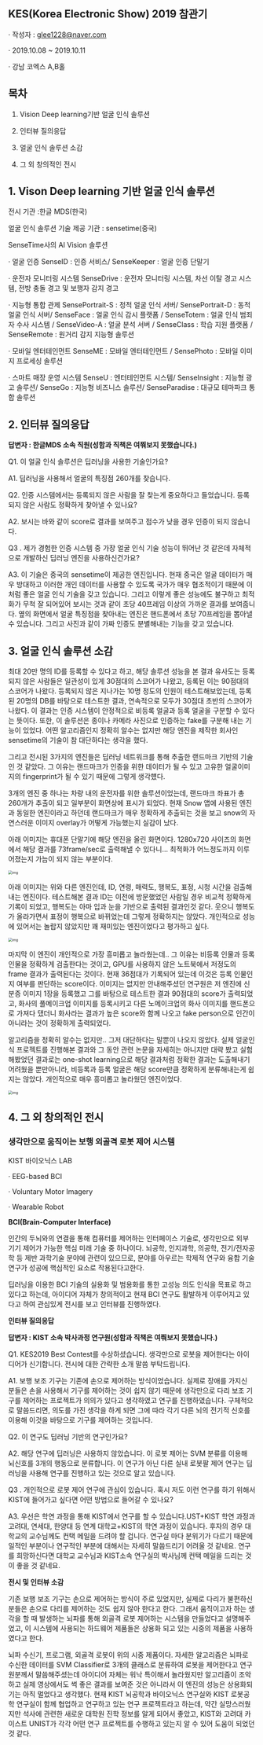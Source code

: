 ## KES(Korea Electronic Show) 2019 참관기

·       작성자 : glee1228@naver.com

·       2019.10.08 ~ 2019.10.11

·       강남 코엑스 A,B홀

 

## 목차

1. Vision Deep learning기반 얼굴 인식 솔루션

2. 인터뷰 질의응답

3. 얼굴 인식 솔루션 소감

4. 그 외 창의적인 전시

 

 

## 1. Vison Deep learning 기반 얼굴 인식 솔루션

전시 기관 :한글 MDS(한국)

얼굴 인식 솔루션 기술 제공 기관 : sensetime(중국)

SenseTime사의 AI Vision 솔루션

·       얼굴 인증 SenseID : 인증 서비스/ SenseKeeper : 얼굴 인증 단말기

·       운전자 모니터링 시스템 SenseDrive : 운전자 모니터링 시스템, 차선 이탈 경고 시스템, 전방 충돌 경고 및 보행자 감지 경고

·       지능형 통합 관제 SensePortrait-S : 정적 얼굴 인식 서버/ SensePortrait-D : 동적 얼굴 인식 서버/ SenseFace : 얼굴 인식 감시 플랫폼 / SenseTotem : 얼굴 인식 범죄자 수사 시스템 / SenseVideo-A : 얼굴 분석 서버 / SenseClass : 학습 지원 플랫폼 / SenseRemote : 원거리 감지 지능형 솔루션

·       모바일 엔터테인먼트 SenseME : 모바일 엔터테인먼트 / SensePhoto : 모바일 이미지 프로세싱 솔루션

·       스마트 매장 운영 시스템 SenseU : 엔터테인먼트 시스템/ SenseInsight : 지능형 광고 솔루션/ SenseGo : 지능형 비즈니스 솔루션/ SenseParadise : 대규모 테마파크 통합 솔루션

 

 

 

 

 

 

 

 

## 2. 인터뷰 질의응답

**답변자 : 한글MDS 소속 직원(성함과 직책은 여쭤보지 못했습니다.)**

Q1. 이 얼굴 인식 솔루션은 딥러닝을 사용한 기술인가요?  

A1. 딥러닝을 사용해서 얼굴의 특징점 260개를 찾습니다.

Q2. 인증 시스템에서는 등록되지 않은 사람을 잘 찾는게 중요하다고 들었습니다. 등록되지 않은 사람도 정확하게 찾아낼 수 있나요?

A2. 보시는 바와 같이 score로 결과를 보여주고 점수가 낮을 경우 인증이 되지 않습니다. 

Q3 . 제가 경험한 인증 시스템 중 가장 얼굴 인식 기술 성능이 뛰어난 것 같은데 자체적으로 개발하신 딥러닝 엔진을 사용하신건가요? 

A3. 이 기술은 중국의 sensetime이 제공한 엔진입니다. 현재 중국은 얼굴 데이터가 매우 방대하고 이러한 개인 데이터를 사용할 수 있도록 국가가 매우 협조적이기 때문에 이처럼 좋은 얼굴 인식 기술을 갖고 있습니다. 그리고 이렇게 좋은 성능에도 불구하고 최적화가 무척 잘 되어있어 보시는 것과 같이 초당 40프레임 이상의 가까운 결과를 보여줍니다. 옆의 화면에서 얼굴 특징점을 찾아내는 엔진은 핸드폰에서 초당 70프레임을 뽑아낼 수 있습니다. 그리고 사진과 같이 가짜 인증도 분별해내는 기능을 갖고 있습니다.

 

 

 

 

 

## 3. **얼굴 인식 솔루션 소감**

최대 20만 명의 ID를 등록할 수 있다고 하고, 해당 솔루션 성능을 본 결과 유사도는 등록되지 않은 사람들은 일관성이 있게 30점대의 스코어가 나왔고, 등록된 이는 90점대의 스코어가 나왔다. 등록되지 않은 지나가는 10명 정도의 인원이 테스트해보았는데, 등록된 20명의 DB를 바탕으로 테스트한 결과, 연속적으로 모두가 30점대 초반의 스코어가 나왔다. 이 결과는 인증 시스템이 안정적으로 비등록 얼굴과 등록 얼굴을 구분할 수 있다는 뜻이다. 또한, 이 솔루션은 종이나 카메라 사진으로 인증하는 fake를 구분해 내는 기능이 있었다. 어떤 알고리즘인지 정확히 알수는 없지만 해당 엔진을 제작한 회사인 sensetime의 기술이 참 대단하다는 생각을 했다. 

그리고 전시된 3가지의 엔진들은 딥러닝 네트워크를 통해 추출한 랜드마크 기반의 기술인 것 같았다. 그 이유는 랜드마크가 인증을 위한 데이터가 될 수 있고 고유한 얼굴이미지의 fingerprint가 될 수 있기 때문에 그렇게 생각헀다.

3개의 엔진 중 하나는 차량 내의 운전자를 위한 솔루션이었는데, 랜드마크 좌표가 총 260개가 추출이 되고 일부분이 화면상에 표시가 되었다. 현재 Snow 앱에 사용된 엔진과 동일한 엔진이라고 하던데 랜드마크가 매우 정확하게 추출되는 것을 보고 snow의 자연스러운 이미지 overlay가 어떻게 가능했는지 실감이 났다. 

아래 이미지는 휴대폰 단말기에 해당 엔진을 올린 화면이다. 1280x720 사이즈의 화면에서 해당 결과를 73frame/sec로 출력해낼 수 있다니... 최적화가 어느정도까지 이루어졌는지 가늠이 되지 않는 부분이다.

<img src="FaceID_1.png" alt="img" style="zoom:50%;" />

아래 이미지는 위와 다른 엔진인데, ID, 연령, 매력도, 행복도, 표정, 시청 시간을 검출해내는 엔진이다. 테스트해본 결과 ID는 이전에 방문했었던 사람일 경우 비교적 정확하게 기록이 되었고, 행복도는 아마 입과 눈을 기반으로 출력된 결과인것 같다. 웃으니 행복도가 올라가면서 표정이 행복으로 바뀌었는데 그렇게 정확하지는 않았다. 개인적으로 성능에 있어서는 놀랍지 않았지만 꽤 재미있는 엔진이었다고 평가하고 싶다.

<img src="faceID_2.png" alt="img" style="zoom:50%;" />

마지막 이 엔진이 개인적으로 가장 흥미롭고 놀라웠는데.. 그 이유는 비등록 인물과 등록 인물을 정확하게 검출한다는 것이고, GPU를 사용하지 않은 노트북에서 저정도의 frame 결과가 출력된다는 것이다. 현재 36점대가 기록되어 있는데 이것은 등록 인물인지 여부를 판단하는 score이다. 이미지는 없지만 안내해주셨던 연구원은 저 엔진에 신분증 이미지 1장을 등록했고 그를 바탕으로 테스트한 결과 90점대의 score가 출력되었고, 화사의 풀메이크업 이미지를 등록시키고 다른 노메이크업의 화사 이미지를 핸드폰으로 가져다 댔더니 화사라는 결과가 높은 score와 함께 나오고 fake person으로 인간이 아니라는 것이 정확하게 출력되었다. 

알고리즘을 정확히 알수는 없지만.. 그저 대단하다는 말뿐이 나오지 않았다. 실제 얼굴인식 프로젝트를 진행해본 결과와 그 동안 관련 논문을 자세히는 아니지만 대략 봤고 실험해봤었던 결과로는 one-shot learning으로 해당 결과처럼 정확한 결과는 도출해내기 어려웠을 뿐만아니라, 비등록과 등록 얼굴은 해당 score만큼 정확하게 분류해내는게 쉽지는 않았다. 개인적으로 매우 흥미롭고 놀라웠던 엔진이었다.

<img src="faceID_3.png" alt="img" style="zoom:50%;" />



## 4. 그 외 창의적인 전시

### 생각만으로 움직이는 보행 외골격 로봇 제어 시스템

KIST 바이오닉스 LAB

·       EEG-based BCI

·       Voluntary Motor Imagery

·       Wearable Robot

 

**BCI(Brain-Computer Interface)** 

인간의 두뇌와의 연결을 통해 컴퓨터를 제어하는 인터페이스 기술로, 생각만으로 외부 기기 제어가 가능한 핵심 미래 기술 중 하나이다. 뇌공학, 인지과학, 의공학, 전기/전자공학 등 제반 과학기술 분야에 관련이 있으므로, 분야를 아우르는 학제적 연구와 융합 기술 연구가 성공에 핵심적인 요소로 작용된다고한다. 

딥러닝을 이용한 BCI 기술의 실용화 및 범용화를 통한 고성능 의도 인식을 목표로 하고 있다고 하는데, 아이디어 자체가 창의적이고 현재 BCI 연구도 활발하게 이루어지고 있다고 하여 관심있게 전시를 보고 인터뷰를 진행하였다. 



**인터뷰 질의응답**

**답변자 : KIST 소속 박사과정 연구원(성함과 직책은 여쭤보지 못했습니다.)**

Q1. KES2019 Best Contest를 수상하셨습니다. 생각만으로 로봇을 제어한다는 아이디어가 신기합니다. 전시에 대한 간략한 소개 말씀 부탁드립니다.  

A1. 보행 보조 기구는 기존에 손으로 제어하는 방식이었습니다. 실제로 장애를 가지신 분들은 손을 사용해서 기구를 제어하는 것이 쉽지 않기 때문에 생각만으로 다리 보조 기구를 제어하는 프로젝트가 의의가 있다고 생각하였고 연구를 진행하였습니다. 구체적으로 말씀드리면, 의도를 가진 생각을 하게 되면 그에 따라 각기 다른 뇌의 전기적 신호를 이용해 이것을 바탕으로 기구를 제어하는 것입니다.

Q2. 이 연구도 딥러닝 기반의 연구인가요?

A2. 해당 연구에 딥러닝은 사용하지 않았습니다. 이 로봇 제어는 SVM 분류를 이용해 뇌신호를 3개의 행동으로 분류합니다. 이 연구가 아닌 다른 실내 로봇팔 제어 연구는 딥러닝을 사용해 연구를 진행하고 있는 것으로 알고 있습니다.

Q3 . 개인적으로 로봇 제어 연구에 관심이 있습니다. 혹시 저도 이런 연구를 하기 위해서 KIST에 들어가고 싶다면 어떤 방법으로 들어갈 수 있나요?

A3. 우선은 학연 과정을 통해 KIST에서 연구를 할 수 있습니다.UST+KIST 학연 과정과 고려대, 연세대, 한양대 등 연계 대학교+KIST의 학연 과정이 있습니다. 후자의 경우 대학교의 교수님께도 컨택 메일을 드려야 할 겁니다. 연구실 마다 분위기가 다르기 때문에 일적인 부분이나 연구적인 부분에 대해서는 자세히 말씀드리기 어려울 것 같네요. 연구를 희망하신다면 대학교 교수님과 KIST소속 연구실의 박사님께 컨택 메일을 드리는 것이 좋을 것 같네요.

 

**전시 및 인터뷰 소감** 

기존 보행 보조 기구는 손으로 제어하는 방식이 주로 있었지만, 실제로 다리가 불편하신 분들은 손으로 다리를 제어하는 것도 쉽지 않아 한다고 한다. 그래서 움직이고자 하는 생각을 할 때 발생하는 뇌파를 통해 외골격 로봇 제어하는 시스템을 만들었다고 설명해주었고, 이 시스템에 사용되는 하드웨어 제품들은 상용화 되고 있는 시중의 제품을 사용하였다고 한다. 

뇌파 수신기, 프로그램, 외골격 로봇이 위의 시중 제품이다. 자세한 알고리즘은 뇌파로 수신한 데이터를 SVM Classifier로 3개의 클래스로 분류하여 로봇을 제어한다고 연구원분께서 말씀해주셨는데 아이디어 자체는 워낙 특이해서 놀라웠지만 알고리즘이 조악하고 실제 영상에서도 썩 좋은 결과를 보여준 것은 아니라서 이 엔진의 성능은 상용화되기는 아직 멀었다고 생각했다. 현재 KIST 뇌공학과 바이오닉스 연구실와 KIST 로봇공학 연구실이 함께 협업하고 연구하고 있는 연구 프로젝트라고 하는데, 약간 실망스러웠지만 석사에 관련한 새로운 대학원 진학 정보를 알게 되어서 좋았고, KIST와 고려대 카이스트 UNIST가 각각 어떤 연구 프로젝트를 수행하고 있는지 알 수 있어 도움이 되었던 것 같다.

 